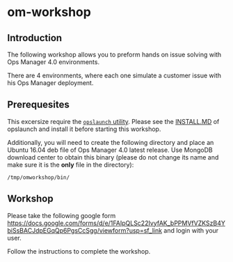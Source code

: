# om-workshop

## Introduction

The following workshop allows you to preform hands on issue solving with Ops Manager 4.0 environments.

There are 4 environments, where each one simulate a customer issue with his Ops Manager deployment.

## Prerequesites

This excersize require the [`opslaunch` utility](https://github.com/10gen/scripts-and-snippets/tree/master/OpsManager/opslaunch).  Please see the [INSTALL.MD](https://github.com/10gen/scripts-and-snippets/blob/master/OpsManager/opslaunch/INSTALL.md) of opslaunch and install it before starting this workshop.

Additionally, you will need to create the following directory and place an Ubuntu 16.04 deb file of Ops Manager 4.0 latest release. Use MongoDB download center to obtain this binary (please do not change its name and make sure it is the **only** file in the directory):
```
/tmp/omworkshop/bin/
```

## Workshop

Please take the following google form https://docs.google.com/forms/d/e/1FAIpQLSc22IvyfAK_bPPMVfVZKSzB4YbiSsBACJdpEGqQp6PgsCcSgg/viewform?usp=sf_link and login with your user.

Follow the instructions to complete the workshop.
